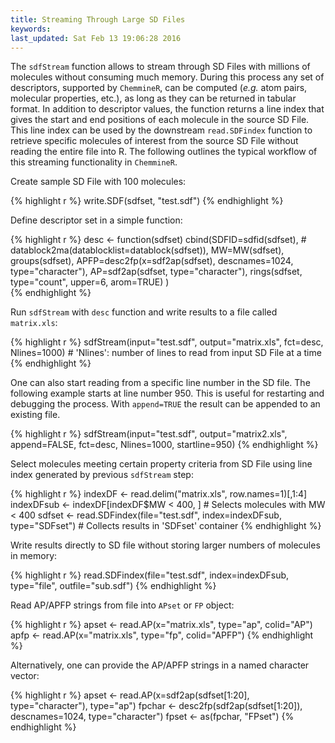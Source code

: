 ```yaml
---
title: Streaming Through Large SD Files
keywords: 
last_updated: Sat Feb 13 19:06:28 2016
---
```


The `sdfStream` function allows to stream through SD
Files with millions of molecules without consuming much memory. During
this process any set of descriptors, supported by
`ChemmineR`, can be computed (*e.g.* atom pairs,
molecular properties, etc.), as long as they can be returned in tabular
format. In addition to descriptor values, the function returns a line
index that gives the start and end positions of each molecule in the
source SD File. This line index can be used by the downstream
`read.SDFindex` function to retrieve specific molecules
of interest from the source SD File without reading the entire file into
R. The following outlines the typical workflow of this streaming
functionality in `ChemmineR`.  

Create sample SD File with 100 molecules: 

{% highlight r %}
 write.SDF(sdfset, "test.sdf") 
{% endhighlight %}


Define descriptor set in a simple function: 

{% highlight r %}
 desc <- function(sdfset) 
 cbind(SDFID=sdfid(sdfset), 
	# datablock2ma(datablocklist=datablock(sdfset)), 
	 MW=MW(sdfset),
	groups(sdfset), APFP=desc2fp(x=sdf2ap(sdfset), descnames=1024,
	type="character"), AP=sdf2ap(sdfset, type="character"), rings(sdfset,
	type="count", upper=6, arom=TRUE) )  
{% endhighlight %}


Run `sdfStream` with `desc` function and
write results to a file called `matrix.xls`:


{% highlight r %}
 sdfStream(input="test.sdf", output="matrix.xls", fct=desc, Nlines=1000) # 'Nlines': number of lines to read from input SD File at a time 
{% endhighlight %}


One can also start reading from a specific line number in the SD file.
The following example starts at line number 950. This is useful for
restarting and debugging the process. With `append=TRUE`
the result can be appended to an existing file. 

{% highlight r %}
 sdfStream(input="test.sdf", output="matrix2.xls", append=FALSE, fct=desc, Nlines=1000, startline=950) 
{% endhighlight %}


Select molecules meeting certain property criteria from SD File using
line index generated by previous `sdfStream` step:


{% highlight r %}
 indexDF <- read.delim("matrix.xls", row.names=1)[,1:4] 
 indexDFsub <- indexDF[indexDF$MW < 400, ] # Selects molecules with MW < 400 
 sdfset <- read.SDFindex(file="test.sdf", index=indexDFsub, type="SDFset") # Collects results in 'SDFset' container 
{% endhighlight %}


Write results directly to SD file without storing larger numbers of
molecules in memory: 

{% highlight r %}
 read.SDFindex(file="test.sdf", index=indexDFsub, type="file",
 outfile="sub.sdf") 
{% endhighlight %}


Read AP/APFP strings from file into `APset` or
`FP` object: 

{% highlight r %}
 apset <- read.AP(x="matrix.xls", type="ap", colid="AP") 
 apfp <- read.AP(x="matrix.xls", type="fp", colid="APFP") 
{% endhighlight %}


Alternatively, one can provide the AP/APFP strings in a named character
vector: 

{% highlight r %}
 apset <- read.AP(x=sdf2ap(sdfset[1:20], type="character"), type="ap") 
 fpchar <- desc2fp(sdf2ap(sdfset[1:20]), descnames=1024, type="character")
 fpset <- as(fpchar, "FPset") 
{% endhighlight %}


